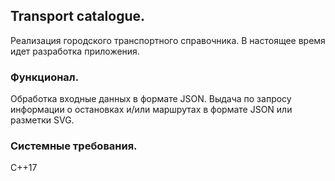 ## Transport catalogue.

Реализация городского транспортного справочника. 
В настоящее время идет разработка приложения.

### Функционал.

Обработка входные данных в формате JSON.
Выдача по запросу информации о остановках и/или маршрутах в формате JSON или разметки SVG.

### Системные требования.

С++17
